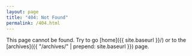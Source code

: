 ```yaml
---
layout: page
title: "404: Not Found"
permalink: /404.html
---
```


This page cannot be found. Try to go [home]({{ site.baseurl }}/) or to the
[archives]({{ "/archives/" | prepend: site.baseurl }}) page.
